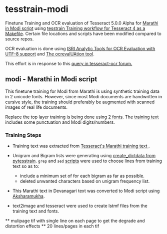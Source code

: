# tesstrain-modi

Finetune Training and OCR evaluation of Tesseract 5.0.0 Alpha for [Marathi in Modi script](https://en.wikipedia.org/wiki/Modi_script) using
 [tesstrain Training workflow for Tesseract 4 as a Makefile](https://github.com/tesseract-ocr/tesstrain). 
Certain file locations and scripts have been modified compared to source repos.

OCR evaluation is done using [ISRI Analytic Tools for OCR Evaluation with UTF-8 support](https://github.com/eddieantonio/ocreval) and [The ocrevalUAtion tool](https://sites.google.com/site/textdigitisation/ocrevaluation).

This effort is in response to this [query in tesseract-ocr forum.](https://groups.google.com/d/msgid/tesseract-ocr/f2fe2399-e6d4-4a7e-886e-7337176e2304%40googlegroups.com.)

## modi - Marathi in Modi script

This finetune training for Modi from Marathi is using synthetic training data in 2 unicode fonts. However, since most Modi documents are handwritten in cursive style, the training should preferably be augmented  with scanned images of real life documents.

Replace the top layer training is being done using [2 fonts](https://github.com/Shreeshrii/tesstrain-modi/blob/master/langdata/modi.fontslist.txt). The [training text](https://github.com/Shreeshrii/tesstrain-modi/blob/master/langdata/modi.training_text) includes some punctuation and Modi digits/numbers. 

### Training Steps

* Training text was extracted from [Tesseract's Marathi training text ](https://github.com/tesseract-ocr/langdata_lstm/blob/master/mar/mar.training_text).  

* Unigram and Bigram lists were generating using [create_dictdata from pytesstrain](https://github.com/wincentbalin/pytesstrain). `grep` and `sed` [scripts](0-maketext.sh) were used to choose lines from training text so as to:
    * include a minimum set of for each bigram as far as possible.
     * deleted unwanted characters based on unigram frequency list.

* This Marathi text in Devanagari text was converted to Modi script using [Aksharamukha](https://aksharamukha.appspot.com/upload/).

* text2image and tesseract were used to create lstmf files from the training text and fonts. 

** mulipage tif with single line on each page to get the degrade and distortion effects
** 20 lines/pages in each tif

